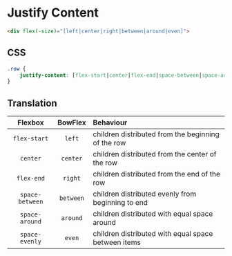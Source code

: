# Justify Content

```html
<div flex(-size)="[left|center|right|between|around|even]">
```

## CSS

```css
.row {
	justify-content: [flex-start|center|flex-end|space-between|space-around|space-evenly];
}
```

## Translation

|Flexbox|BowFlex|Behaviour|
|:-----:|:-----:|:-------|
|`flex-start`|`left`|children distributed from the beginning of the row|
|`center`|`center`|children distributed from the center of the row|
|`flex-end`|`right`|children distributed from the end of the row|
|`space-between`|`between`|children distributed evenly from beginning to end|
|`space-around`|`around`|children distributed with equal space around|
|`space-evenly`|`even`|children distributed with equal space between items|
